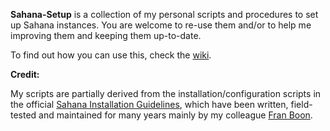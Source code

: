 **Sahana-Setup** is a collection of my personal scripts and procedures to
set up Sahana instances. You are welcome to re-use them and/or to help me
improving them and keeping them up-to-date.

To find out how you can use this, check the [wiki](https://github.com/nursix/sahana-setup/wiki).

**Credit:**

My scripts are partially derived from the installation/configuration
scripts in the official [Sahana Installation Guidelines](http://eden.sahanafoundation.org/wiki/InstallationGuidelines),
which have been written, field-tested and maintained for many years mainly by my colleague [Fran Boon](https://github.com/flavour/).
